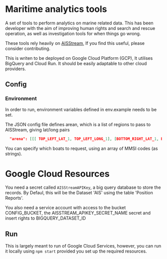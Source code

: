 # Maritime analytics tools

A set of tools to perform analytics on marine related data.
This has been developer with the aim of improving human rights and search and rescue operation, 
as well as investigation tools for when things go wrong.

These tools rely heavily on [AISStream](https://aisstream.io/), If you find this useful, please consider contributing.

This is writen to be deployed on Google Cloud Platform (GCP), It utilises BigQuery and Cloud Run. It should be easily adaptable to other cloud providers.

## Config

### Environment
In order to run, environment variables defined in env.example needs to be set.

The JSON config file defines arean, which is a list of regions to pass to AISStream, giving lat/long pairs
```json
  "arena": [[[ TOP_LEFT_LAT_1, TOP_LEFT_LONG_1], [BOTTOM_RIGHT_LAT_1, BOTTOM_RIGHT_LONG_1]]] 
```

You can specify which boats to request, using an array of MMSI codes (as strings).

# Google Cloud Resources
You need a secret called `AISStreamAPIKey`, a big query database to store the records.
By Defaul, this will be the Dataset 'AIS' using the table 'Position Reports'.

You also need a service account with access to the bucket CONFIG_BUCKET, the AISSTREAM_APIKEY_SECRET_NAME secret and insert rights to BIGQUERY_DATASET_ID

## Run
This is largely meant to run of Google Cloud Services, however, you can run it locally using
`npm start`
provided you set up the required resources.

